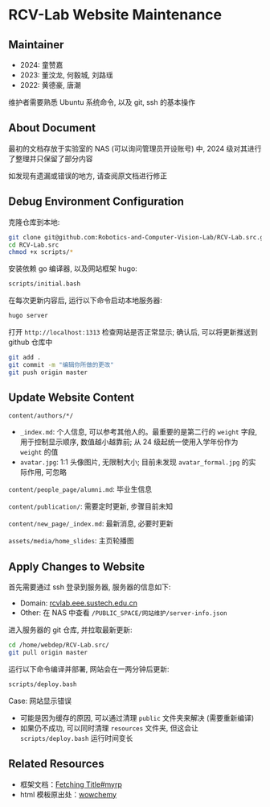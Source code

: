 # RCV-Lab Website Maintenance

## Maintainer

- 2024: 童赞嘉
- 2023: 董汶龙, 何毅城, 刘路瑶
- 2022: 黄德豪, 唐潮

维护者需要熟悉 Ubuntu 系统命令, 以及 git, ssh 的基本操作

## About Document

最初的文档存放于实验室的 NAS (可以询问管理员开设账号) 中, 2024 级对其进行了整理并只保留了部分内容

如发现有遗漏或错误的地方, 请查阅原文档进行修正

## Debug Environment Configuration

克隆仓库到本地:

```bash
git clone git@github.com:Robotics-and-Computer-Vision-Lab/RCV-Lab.src.git
cd RCV-Lab.src
chmod +x scripts/*
```

安装依赖 go 编译器, 以及网站框架 hugo:

```bash
scripts/initial.bash
```

在每次更新内容后, 运行以下命令启动本地服务器:

```bash
hugo server
```

打开 `http://localhost:1313` 检查网站是否正常显示; 确认后, 可以将更新推送到 github 仓库中

```bash
git add .
git commit -m "编辑你所做的更改"
git push origin master
```

## Update Website Content

`content/authors/*/`

- `_index.md`: 个人信息, 可以参考其他人的。最重要的是第二行的 `weight` 字段, 用于控制显示顺序, 数值越小越靠前; 从 24 级起统一使用入学年份作为 `weight` 的值
- `avatar.jpg`: 1:1 头像图片, 无限制大小; 目前未发现 `avatar_formal.jpg` 的实际作用, 可忽略

`content/people_page/alumni.md`: 毕业生信息

`content/publication/`: 需要定时更新, 步骤目前未知

`content/new_page/_index.md`: 最新消息, 必要时更新

`assets/media/home_slides`: 主页轮播图

## Apply Changes to Website

首先需要通过 ssh 登录到服务器, 服务器的信息如下:

- Domain: [rcvlab.eee.sustech.edu.cn](https://rcvlab.eee.sustech.edu.cn/)
- Other: 在 NAS 中查看 `/PUBLIC_SPACE/网站维护/server-info.json`

进入服务器的 git 仓库, 并拉取最新更新:

```bash
cd /home/webdep/RCV-Lab.src/
git pull origin master
```

运行以下命令编译并部署, 网站会在一两分钟后更新:

```bash
scripts/deploy.bash
```

Case: 网站显示错误

- 可能是因为缓存的原因, 可以通过清理 `public` 文件夹来解决 (需要重新编译)
- 如果仍不成功, 可以同时清理 `resources` 文件夹, 但这会让 `scripts/deploy.bash` 运行时间变长

## Related Resources

- 框架文档：[Fetching Title#myrp](https://wowchemy.com/docs/)
- html 模板原出处：[wowchemy](https://github.com/wowchemy/wowchemy-hugo-themes/tree/v5.5.0/wowchemy)
